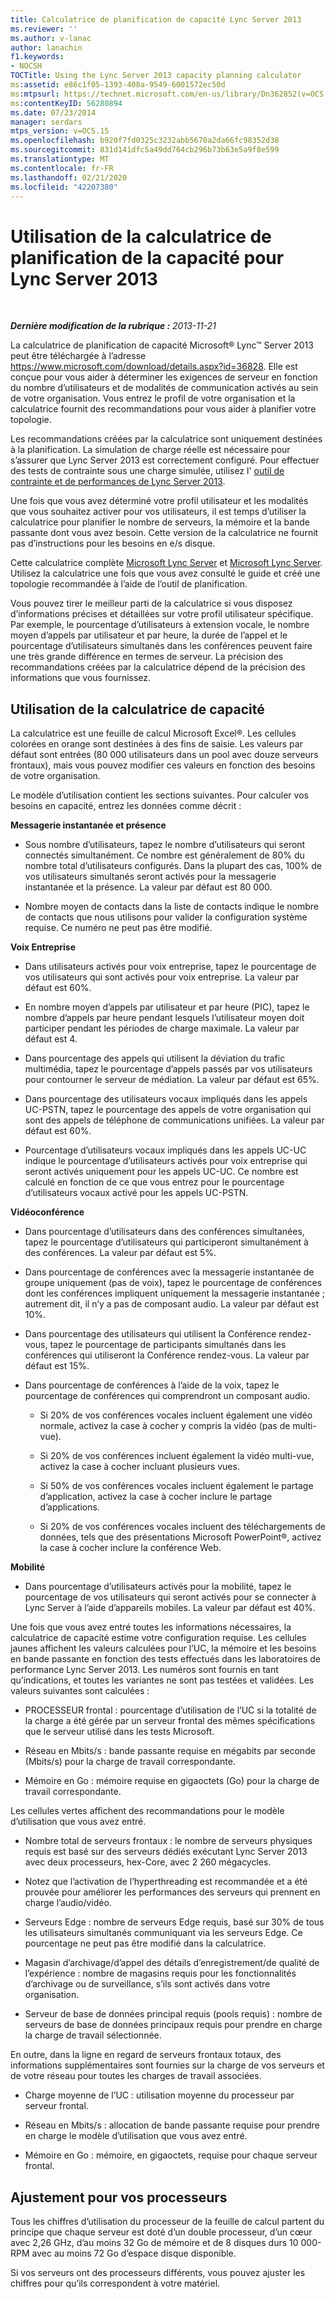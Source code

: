 ```yaml
---
title: Calculatrice de planification de capacité Lync Server 2013
ms.reviewer: ''
ms.author: v-lanac
author: lanachin
f1.keywords:
- NOCSH
TOCTitle: Using the Lync Server 2013 capacity planning calculator
ms:assetid: e86c1f05-1393-408a-9549-6001572ec50d
ms:mtpsurl: https://technet.microsoft.com/en-us/library/Dn362852(v=OCS.15)
ms:contentKeyID: 56280894
ms.date: 07/23/2014
manager: serdars
mtps_version: v=OCS.15
ms.openlocfilehash: b920f7fd0325c3232abb5670a2da66fc98352d38
ms.sourcegitcommit: 831d141dfc5a49dd764cb296b73b63e5a9f8e599
ms.translationtype: MT
ms.contentlocale: fr-FR
ms.lasthandoff: 02/21/2020
ms.locfileid: "42207380"
---
```

<div data-xmlns="http://www.w3.org/1999/xhtml">

<div class="topic" data-xmlns="http://www.w3.org/1999/xhtml" data-msxsl="urn:schemas-microsoft-com:xslt" data-cs="https://msdn.microsoft.com/">

<div data-asp="https://msdn2.microsoft.com/asp">

# <a name="using-the-capacity-planning-calculator-for-lync-server-2013"></a>Utilisation de la calculatrice de planification de la capacité pour Lync Server 2013

</div>

<div id="mainSection">

<div id="mainBody">

<span> </span>

_**Dernière modification de la rubrique :** 2013-11-21_

La calculatrice de planification de capacité Microsoft® Lync™ Server 2013 peut être téléchargée à l’adresse <https://www.microsoft.com/download/details.aspx?id=36828>. Elle est conçue pour vous aider à déterminer les exigences de serveur en fonction du nombre d’utilisateurs et de modalités de communication activés au sein de votre organisation. Vous entrez le profil de votre organisation et la calculatrice fournit des recommandations pour vous aider à planifier votre topologie.

Les recommandations créées par la calculatrice sont uniquement destinées à la planification. La simulation de charge réelle est nécessaire pour s’assurer que Lync Server 2013 est correctement configuré. Pour effectuer des tests de contrainte sous une charge simulée, utilisez l' [outil de contrainte et de performances de Lync Server 2013](https://go.microsoft.com/fwlink/?linkid=282724).

Une fois que vous avez déterminé votre profil utilisateur et les modalités que vous souhaitez activer pour vos utilisateurs, il est temps d’utiliser la calculatrice pour planifier le nombre de serveurs, la mémoire et la bande passante dont vous avez besoin. Cette version de la calculatrice ne fournit pas d’instructions pour les besoins en e/s disque.

Cette calculatrice complète [Microsoft Lync Server](https://go.microsoft.com/fwlink/?linkid=282725) et [Microsoft Lync Server](lync-server-2013-planning.md). Utilisez la calculatrice une fois que vous avez consulté le guide et créé une topologie recommandée à l’aide de l’outil de planification.

Vous pouvez tirer le meilleur parti de la calculatrice si vous disposez d’informations précises et détaillées sur votre profil utilisateur spécifique. Par exemple, le pourcentage d’utilisateurs à extension vocale, le nombre moyen d’appels par utilisateur et par heure, la durée de l’appel et le pourcentage d’utilisateurs simultanés dans les conférences peuvent faire une très grande différence en termes de serveur. La précision des recommandations créées par la calculatrice dépend de la précision des informations que vous fournissez.

<div>

## <a name="using-the-capacity-calculator"></a>Utilisation de la calculatrice de capacité

La calculatrice est une feuille de calcul Microsoft Excel®. Les cellules colorées en orange sont destinées à des fins de saisie. Les valeurs par défaut sont entrées (80 000 utilisateurs dans un pool avec douze serveurs frontaux), mais vous pouvez modifier ces valeurs en fonction des besoins de votre organisation.

Le modèle d’utilisation contient les sections suivantes. Pour calculer vos besoins en capacité, entrez les données comme décrit :

**Messagerie instantanée et présence**

  - Sous nombre d’utilisateurs, tapez le nombre d’utilisateurs qui seront connectés simultanément. Ce nombre est généralement de 80% du nombre total d’utilisateurs configurés. Dans la plupart des cas, 100% de vos utilisateurs simultanés seront activés pour la messagerie instantanée et la présence. La valeur par défaut est 80 000.

  - Nombre moyen de contacts dans la liste de contacts indique le nombre de contacts que nous utilisons pour valider la configuration système requise. Ce numéro ne peut pas être modifié.

**Voix Entreprise**

  - Dans utilisateurs activés pour voix entreprise, tapez le pourcentage de vos utilisateurs qui sont activés pour voix entreprise. La valeur par défaut est 60%.

  - En nombre moyen d’appels par utilisateur et par heure (PIC), tapez le nombre d’appels par heure pendant lesquels l’utilisateur moyen doit participer pendant les périodes de charge maximale. La valeur par défaut est 4.

  - Dans pourcentage des appels qui utilisent la déviation du trafic multimédia, tapez le pourcentage d’appels passés par vos utilisateurs pour contourner le serveur de médiation. La valeur par défaut est 65%.

  - Dans pourcentage des utilisateurs vocaux impliqués dans les appels UC-PSTN, tapez le pourcentage des appels de votre organisation qui sont des appels de téléphone de communications unifiées. La valeur par défaut est 60%.

  - Pourcentage d’utilisateurs vocaux impliqués dans les appels UC-UC indique le pourcentage d’utilisateurs activés pour voix entreprise qui seront activés uniquement pour les appels UC-UC. Ce nombre est calculé en fonction de ce que vous entrez pour le pourcentage d’utilisateurs vocaux activé pour les appels UC-PSTN.

**Vidéoconférence**

  - Dans pourcentage d’utilisateurs dans des conférences simultanées, tapez le pourcentage d’utilisateurs qui participeront simultanément à des conférences. La valeur par défaut est 5%.

  - Dans pourcentage de conférences avec la messagerie instantanée de groupe uniquement (pas de voix), tapez le pourcentage de conférences dont les conférences impliquent uniquement la messagerie instantanée ; autrement dit, il n’y a pas de composant audio. La valeur par défaut est 10%.

  - Dans pourcentage des utilisateurs qui utilisent la Conférence rendez-vous, tapez le pourcentage de participants simultanés dans les conférences qui utiliseront la Conférence rendez-vous. La valeur par défaut est 15%.

  - Dans pourcentage de conférences à l’aide de la voix, tapez le pourcentage de conférences qui comprendront un composant audio.
    
      - Si 20% de vos conférences vocales incluent également une vidéo normale, activez la case à cocher y compris la vidéo (pas de multi-vue).
    
      - Si 20% de vos conférences incluent également la vidéo multi-vue, activez la case à cocher incluant plusieurs vues.
    
      - Si 50% de vos conférences vocales incluent également le partage d’application, activez la case à cocher inclure le partage d’applications.
    
      - Si 20% de vos conférences vocales incluent des téléchargements de données, tels que des présentations Microsoft PowerPoint®, activez la case à cocher inclure la conférence Web.

**Mobilité**

  - Dans pourcentage d’utilisateurs activés pour la mobilité, tapez le pourcentage de vos utilisateurs qui seront activés pour se connecter à Lync Server à l’aide d’appareils mobiles. La valeur par défaut est 40%.

Une fois que vous avez entré toutes les informations nécessaires, la calculatrice de capacité estime votre configuration requise. Les cellules jaunes affichent les valeurs calculées pour l’UC, la mémoire et les besoins en bande passante en fonction des tests effectués dans les laboratoires de performance Lync Server 2013. Les numéros sont fournis en tant qu’indications, et toutes les variantes ne sont pas testées et validées. Les valeurs suivantes sont calculées :

  - PROCESSEUR frontal : pourcentage d’utilisation de l’UC si la totalité de la charge a été gérée par un serveur frontal des mêmes spécifications que le serveur utilisé dans les tests Microsoft.

  - Réseau en Mbits/s : bande passante requise en mégabits par seconde (Mbits/s) pour la charge de travail correspondante.

  - Mémoire en Go : mémoire requise en gigaoctets (Go) pour la charge de travail correspondante.

Les cellules vertes affichent des recommandations pour le modèle d’utilisation que vous avez entré.

  - Nombre total de serveurs frontaux : le nombre de serveurs physiques requis est basé sur des serveurs dédiés exécutant Lync Server 2013 avec deux processeurs, hex-Core, avec 2 260 mégacycles.

  - Notez que l’activation de l’hyperthreading est recommandée et a été prouvée pour améliorer les performances des serveurs qui prennent en charge l’audio/vidéo.

  - Serveurs Edge : nombre de serveurs Edge requis, basé sur 30% de tous les utilisateurs simultanés communiquant via les serveurs Edge. Ce pourcentage ne peut pas être modifié dans la calculatrice.

  - Magasin d’archivage/d’appel des détails d’enregistrement/de qualité de l’expérience : nombre de magasins requis pour les fonctionnalités d’archivage ou de surveillance, s’ils sont activés dans votre organisation.

  - Serveur de base de données principal requis (pools requis) : nombre de serveurs de base de données principaux requis pour prendre en charge la charge de travail sélectionnée.

En outre, dans la ligne en regard de serveurs frontaux totaux, des informations supplémentaires sont fournies sur la charge de vos serveurs et de votre réseau pour toutes les charges de travail associées.

  - Charge moyenne de l’UC : utilisation moyenne du processeur par serveur frontal.

  - Réseau en Mbits/s : allocation de bande passante requise pour prendre en charge le modèle d’utilisation que vous avez entré.

  - Mémoire en Go : mémoire, en gigaoctets, requise pour chaque serveur frontal.

</div>

<div>

## <a name="adjusting-for-your-processors"></a>Ajustement pour vos processeurs

Tous les chiffres d’utilisation du processeur de la feuille de calcul partent du principe que chaque serveur est doté d’un double processeur, d’un cœur avec 2,26 GHz, d’au moins 32 Go de mémoire et de 8 disques durs 10 000-RPM avec au moins 72 Go d’espace disque disponible.

Si vos serveurs ont des processeurs différents, vous pouvez ajuster les chiffres pour qu’ils correspondent à votre matériel.

</div>

</div>

<span> </span>

</div>

</div>

</div>

